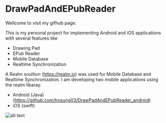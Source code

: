 # DrawPadAndEPubReader

Wellcome to visit my gifhub page.

This is my personal project for implementing Android and iOS applications with several features like
- Drawing Pad
- EPub Reader
- Mobile Database 
- Realtime Synchronization 

A Realm soultion (https://realm.io) was used for Mobile Database and Realtime Synchronization.
I am developing two mobile applications using the realm libaray.
- Android (Java) (https://github.com/hosung03/DrawPadAndEPubReader_android)
- iOS (swift)

![alt text](https://github.com/hosung03/DrawPadAndEPubReader/edit/master/ApplicationCapture_1.png)
